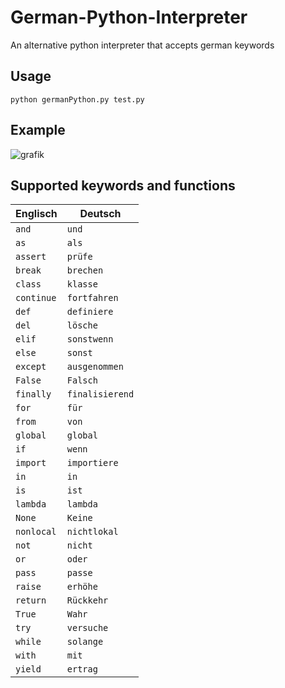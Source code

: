 # German-Python-Interpreter
An alternative python interpreter that accepts german keywords
## Usage
    python germanPython.py test.py
    
## Example
![grafik](https://github.com/actopozipc/German-Python-Interpreter/assets/48481041/93bd66c2-1b2d-477d-8943-dc95d7ecc92f)

## Supported keywords and functions

| Englisch     | Deutsch      |
| ------------ | ------------ |
| `and`        | `und`        |
| `as`         | `als`        |
| `assert`     | `prüfe`     |
| `break`      | `brechen`    |
| `class`      | `klasse`     |
| `continue`   | `fortfahren` |
| `def`        | `definiere`  |
| `del`        | `lösche`     |
| `elif`       | `sonstwenn`  |
| `else`       | `sonst`      |
| `except`     | `ausgenommen`|
| `False`      | `Falsch`     |
| `finally`    | `finalisierend`|
| `for`        | `für`        |
| `from`       | `von`        |
| `global`     | `global`     |
| `if`         | `wenn`       |
| `import`     | `importiere` |
| `in`         | `in`         |
| `is`         | `ist`        |
| `lambda`     | `lambda`     |
| `None`       | `Keine`      |
| `nonlocal`   | `nichtlokal` |
| `not`        | `nicht`      |
| `or`         | `oder`       |
| `pass`       | `passe`|
| `raise`      | `erhöhe`     |
| `return`     | `Rückkehr`   |
| `True`       | `Wahr`       |
| `try`        | `versuche`   |
| `while`      | `solange`    |
| `with`       | `mit`        |
| `yield`      | `ertrag`     |
